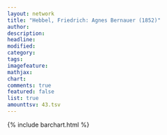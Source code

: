 ```yaml
---
layout: network
title: "Hebbel, Friedrich: Agnes Bernauer (1852)"
author:
description:
headline:
modified:
category:
tags:
imagefeature: 
mathjax: 
chart: 
comments: true
featured: false
list: true
amounttsv: 43.tsv
---
```

{% include barchart.html %}

